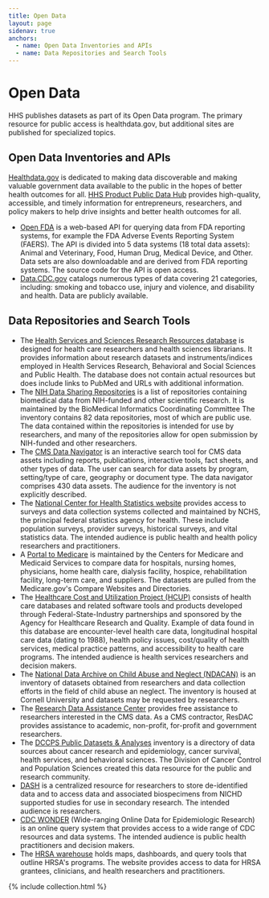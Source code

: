 ```yaml
---
title: Open Data
layout: page
sidenav: true
anchors:
  - name: Open Data Inventories and APIs
  - name: Data Repositories and Search Tools
---
```

# Open Data

HHS publishes datasets as part of its Open Data program. The primary resource for public access is healthdata.gov, but additional sites are published for specialized topics.

## Open Data Inventories and APIs

[Healthdata.gov](https://healthdata.gov/) is dedicated to making data discoverable and making valuable government data available to the public in the hopes of better health outcomes for all.
[HHS Product Public Data Hub](https://protect-public.hhs.gov/) provides high-quality, accessible, and timely information for entrepreneurs, researchers, and policy makers to help drive insights and better health outcomes for all.
- [Open FDA](https://open.fda.gov/) is a web-based API for querying data from FDA reporting systems, for example the FDA Adverse Events Reporting System (FAERS). The API is divided into 5 data systems (18 total data assets): Animal and Veterinary, Food, Human Drug, Medical Device, and Other. Data sets are also downloadable and are derived from FDA reporting systems. The source code for the API is open access.
- [Data.CDC.gov](https://data.cdc.gov/) catalogs numerous types of data covering 21 categories, including: smoking and tobacco use, injury and violence, and disability and health. Data are publicly available.


## Data Repositories and Search Tools

- The [Health Services and Sciences Research Resources database](https://hsrr.nlm.nih.gov/) is designed for health care researchers and health sciences librarians. It provides information about research datasets and instruments/indices employed in Health Services Research, Behavioral and Social Sciences and Public Health. The database does not contain actual resources but does include links to PubMed and URLs with additional information.
- The [NIH Data Sharing Repositories](https://www.nlm.nih.gov/NIHbmic/nih_data_sharing_repositories.html) is a list of repositories containing biomedical data from NIH-funded and other scientific research. It is maintained by the BioMedical Informatics Coordinating Committee The inventory contains 82 data repositories, most of which are public use. The data contained within the repositories is intended for use by researchers, and many of the repositories allow for open submission by NIH-funded and other researchers.
- The [CMS Data Navigator](https://dnav.cms.gov/) is an interactive search tool for CMS data assets including reports, publications, interactive tools, fact sheets, and other types of data. The user can search for data assets by program, setting/type of care, geography or document type. The data navigator comprises 430 data assets. The audience for the inventory is not explicitly described.
- The [National Center for Health Statistics website](https://www.cdc.gov/nchs/index.htm) provides access to surveys and data collection systems collected and maintained by NCHS, the principal federal statistics agency for health. These include population surveys, provider surveys, historical surveys, and vital statistics data. The intended audience is public health and health policy researchers and practitioners.
- A [Portal to Medicare](https://data.medicare.gov/) is maintained by the Centers for Medicare and Medicaid Services to compare data for hospitals, nursing homes, physicians, home health care, dialysis facility, hospice, rehabilitation facility, long-term care, and suppliers. The datasets are pulled from the Medicare.gov's Compare Websites and Directories.
- The [Healthcare Cost and Utilization Project (HCUP)](https://www.hcup-us.ahrq.gov/) consists of health care databases and related software tools and products developed through Federal-State-Industry partnerships and sponsored by the Agency for Healthcare Research and Quality. Example of data found in this database are encounter-level health care data, longitudinal hospital care data (dating to 1988), health policy issues, cost/quality of health services, medical practice patterns, and accessibility to health care programs. The intended audience is health services researchers and decision makers.
- The [National Data Archive on Child Abuse and Neglect (NDACAN)](https://www.ndacan.acf.hhs.gov/datasets/datasets-list.cfm) is an inventory of datasets obtained from researchers and data collection efforts in the field of child abuse an neglect. The inventory is housed at Cornell University and datasets may be requested by researchers.
- The [Research Data Assistance Center](https://www.resdac.org/) provides free assistance to researchers interested in the CMS data. As a CMS contractor, ResDAC provides assistance to academic, non-profit, for-profit and government researchers.
- The [DCCPS Public Datasets & Analyses](https://cancercontrol.cancer.gov/cr-dataset.html) inventory is a directory of data sources about cancer research and epidemiology, cancer survival, health services, and behavioral sciences. The Division of Cancer Control and Population Sciences created this data resource for the public and research community.
- [DASH](https://dash.nichd.nih.gov/) is a centralized resource for researchers to store de-identified data and to access data and associated biospecimens from NICHD supported studies for use in secondary research. The intended audience is researchers.
- [CDC WONDER](https://wonder.cdc.gov/) (Wide-ranging Online Data for Epidemiologic Research) is an online query system that provides access to a wide range of CDC resources and data systems. The intended audience is public health practitioners and decision makers.
- The [HRSA warehouse](https://data.hrsa.gov/tools/data-explorer) holds maps, dashboards, and query tools that outline HRSA's programs. The website provides access to data for HRSA grantees, clinicians, and health researchers and practitioners.

{% include collection.html %}
